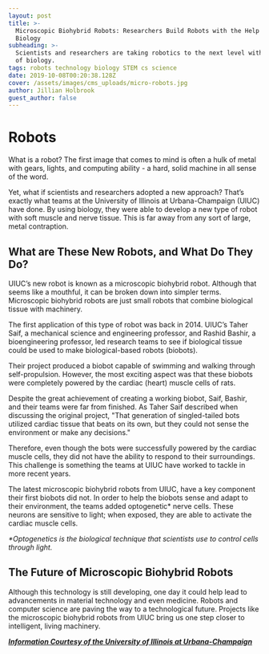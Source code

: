 ```yaml
---
layout: post
title: >-
  Microscopic Biohybrid Robots: Researchers Build Robots with the Help of
  Biology
subheading: >-
  Scientists and researchers are taking robotics to the next level with the help
  of biology. 
tags: robots technology biology STEM cs science
date: 2019-10-08T00:20:38.128Z
cover: /assets/images/cms_uploads/micro-robots.jpg
author: Jillian Holbrook
guest_author: false
---
```

# Robots

What is a robot?  The first image that comes to mind is often a hulk of metal with gears, lights, and computing ability - a hard, solid machine in all sense of the word.

Yet, what if scientists and researchers adopted a new approach?  That’s exactly what teams at the University of Illinois at Urbana-Champaign (UIUC) have done.  By using biology, they were able to develop a new type of robot with soft muscle and nerve tissue.  This is far away from any sort of large, metal contraption.  

## What are These New Robots, and What Do They Do?

UIUC’s new robot is known as a microscopic biohybrid robot.  Although that seems like a mouthful, it can be broken down into simpler terms.  Microscopic biohybrid robots are just small robots that combine biological tissue with machinery. 

The first application of this type of robot was back in 2014.  UIUC’s Taher Saif, a mechanical science and engineering professor, and Rashid Bashir, a bioengineering professor, led research teams to see if biological tissue could be used to make biological-based robots (biobots).

Their project produced a biobot capable of swimming and walking through self-propulsion. However, the most exciting aspect was that these biobots were completely powered by the cardiac (heart) muscle cells of rats.

Despite the great achievement of creating a working biobot, Saif, Bashir, and their teams were far from finished.  As Taher Saif described when discussing the original project, "That generation of singled-tailed bots utilized cardiac tissue that beats on its own, but they could not sense the environment or make any decisions."  

Therefore, even though the bots were successfully powered by the cardiac muscle cells, they did not have the ability to respond to their surroundings.  This challenge is something the teams at UIUC have worked to tackle in more recent years. 

The latest microscopic biohybrid robots from UIUC, have a key component their first biobots did not.  In order to help the biobots sense and adapt to their environment, the teams added optogenetic* nerve cells.  These neurons are sensitive to light; when exposed, they are able to activate the cardiac muscle cells. 

_*Optogenetics is the biological technique that scientists use to control cells through light._

## The Future of Microscopic Biohybrid Robots

Although this technology is still developing, one day it could help lead to advancements in material technology and even medicine.  Robots and computer science are paving the way to a technological future.  Projects like the microscopic biohybrid robots from UIUC bring us one step closer to intelligent, living machinery.

__[_Information Courtesy of the University of Illinois at Urbana-Champaign_](https://news.illinois.edu/view/6367/802738)__
